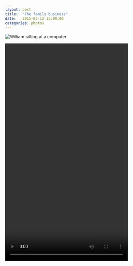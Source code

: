 ```yaml
---
layout: post
title:  "The family business"
date:   2015-06-12 13:00:00
categories: photos
---
```


![William sitting at a computer](http://files.heath.cc.s3-website-ap-southeast-2.amazonaws.com/William%20Heath/Week18%20Will%201.jpg "Did you break the build?")

<video width="406" height="720" controls>
  <source src="http://files.heath.cc.s3-website-ap-southeast-2.amazonaws.com/Mga8SjX34d8Lqj0XcbFmuPr8n4l2L0iKYP-uzF-Cgnw=" type="video/mp4">
Your browser does not support the video tag.
</video>
